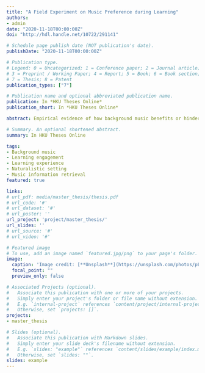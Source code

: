 ```yaml
---
title: "A Field Experiment on Music Preference during Learning"
authors:
- admin
date: "2020-11-18T00:00:00Z"
doi: "http://hdl.handle.net/10722/291141"

# Schedule page publish date (NOT publication's date).
publishDate: "2020-11-18T00:00:00Z"

# Publication type.
# Legend: 0 = Uncategorized; 1 = Conference paper; 2 = Journal article;
# 3 = Preprint / Working Paper; 4 = Report; 5 = Book; 6 = Book section;
# 7 = Thesis; 8 = Patent
publication_types: ["7"]

# Publication name and optional abbreviated publication name.
publication: In *HKU Theses Online*
publication_short: In *HKU Theses Online*

abstract: Empirical evidence of how background music benefits or hinders learning becomes the crux of optimizing music recommendation in educational settings. This study aims to explore how background music befits learning through an experiment in naturalistic setting. A one-week field experiment was conducted in participants’ own study places. During the experiment, participants were asked to conduct learning sessions with music in the background and collect the tracks they deemed suitable for learning using a novel mobile music app (i.e., Moody App). A set of participant-related, context-related, and music-related data were collected via the pre-experiment questionnaire, surveys popped up during the learning session, and the logging system of the music app. Our findings revealed some general tendencies of learners’ music preference in terms of music style, music emotion (i.e., happiness, energy), and the dynamical and timbral characteristics of music. Group-wise difference in music preference was also observed when grouping participants by certain personal factors (e.g., personality, working memory capacity, prior habit of studying with background music). In regard to the association between music characteristics and listeners’ learning experience, both affective dimensions of music emotion(i.e., happiness, energy) were found to significantly correlate with participants’ learning engagement. Though no overall effect of dynamical, rhythmic, and timbral features was observed, the timbre quality of music showed significant effect in certain condition when the potential moderating effect of task load and learners’ traits was considered. This study is expected to provide evidence for understanding the effects of background music on learning, as well as implications for designing music recommendation systems that are capable of intelligently selecting background music for facilitating learning.

# Summary. An optional shortened abstract.
summary: In HKU Theses Online

tags:
- Background music
- Learning engagement
- Learning experience
- Naturalistic setting
- Music information retrieval
featured: true

links:
# url_pdf: media/master_thesis/thesis.pdf
# url_code: '#'
# url_dataset: '#'
# url_poster: ''
url_project: 'project/master_thesis/'
url_slides: ''
# url_source: '#'
# url_video: '#'

# Featured image
# To use, add an image named `featured.jpg/png` to your page's folder. 
image:
  caption: 'Image credit: [**Unsplash**](https://unsplash.com/photos/pLCdAaMFLTE)'
  focal_point: ""
  preview_only: false

# Associated Projects (optional).
#   Associate this publication with one or more of your projects.
#   Simply enter your project's folder or file name without extension.
#   E.g. `internal-project` references `content/project/internal-project/index.md`.
#   Otherwise, set `projects: []`.
projects:
- master_thesis

# Slides (optional).
#   Associate this publication with Markdown slides.
#   Simply enter your slide deck's filename without extension.
#   E.g. `slides: "example"` references `content/slides/example/index.md`.
#   Otherwise, set `slides: ""`.
slides: example
---
```



